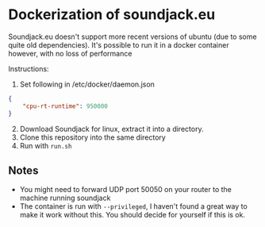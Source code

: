 # Dockerization of soundjack.eu

Soundjack.eu doesn't support more recent versions of ubuntu (due to some 
quite old dependencies). It's possible to run it in a docker container however,
with no loss of performance

Instructions:
1. Set following in /etc/docker/daemon.json
```json
{
	"cpu-rt-runtime": 950000
}
```
2. Download Soundjack for linux, extract it into a directory.
3. Clone this repository into the same directory
4. Run with `run.sh`

## Notes
* You might need to forward UDP port 50050 on your router to the machine running
soundjack
* The container is run with `--privileged`, I haven't found a great way to make it 
work without this. You should decide for yourself if this is ok.
